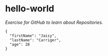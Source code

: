 # hello-world
*Exercise for GitHub to learn about Repositories.*
```
{
  "firstName": "Jaisy",
  "lastName": "Carriger",
  "age": 28
}
```
